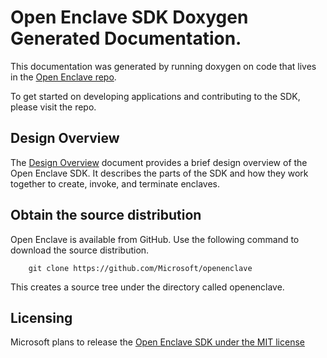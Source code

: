 Open Enclave SDK Doxygen Generated Documentation. 
=================================================

This documentation was generated by running doxygen on code that lives in the [Open Enclave repo](https://github.com/Microsoft/openenclave).

To get started on developing applications and contributing to the SDK, please visit the repo.


## Design Overview


The [Design Overview](https://github.com/Microsoft/openenclave/blob/master/docs/DesignOverview.pdf) document provides a brief design overview of the Open Enclave SDK. It describes the parts of the SDK and how they work together to create, invoke, and terminate enclaves. 


## Obtain the source distribution

Open Enclave is available from GitHub. Use the following command to download the source distribution.

        git clone https://github.com/Microsoft/openenclave
This creates a source tree under the directory called openenclave.

## Licensing

Microsoft plans to release the [Open Enclave SDK under the MIT license](https://github.com/Microsoft/openenclave/blob/master/LICENSE)

